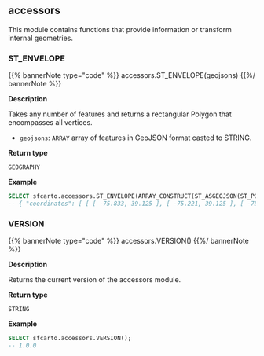 ## accessors

<div class="badges"><div class="core"></div></div>

This module contains functions that provide information or transform internal geometries.

### ST_ENVELOPE

{{% bannerNote type="code" %}}
accessors.ST_ENVELOPE(geojsons)
{{%/ bannerNote %}}

**Description**

Takes any number of features and returns a rectangular Polygon that encompasses all vertices.

* `geojsons`: `ARRAY` array of features in GeoJSON format casted to STRING.

**Return type**

`GEOGRAPHY`

**Example**

``` sql
SELECT sfcarto.accessors.ST_ENVELOPE(ARRAY_CONSTRUCT(ST_ASGEOJSON(ST_POINT(-75.833, 39.284))::STRING, ST_ASGEOJSON(ST_POINT(-75.6, 39.984))::STRING, ST_ASGEOJSON(ST_POINT(-75.221, 39.125))::STRING));
-- { "coordinates": [ [ [ -75.833, 39.125 ], [ -75.221, 39.125 ], [ -75.221, 39.984 ], ...
```

### VERSION

{{% bannerNote type="code" %}}
accessors.VERSION()
{{%/ bannerNote %}}

**Description**

Returns the current version of the accessors module.

**Return type**

`STRING`

**Example**

```sql
SELECT sfcarto.accessors.VERSION();
-- 1.0.0
```